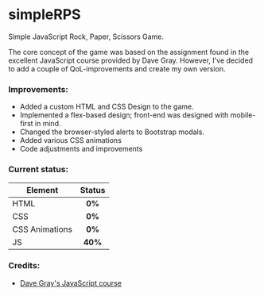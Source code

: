 # simpleRPS

Simple JavaScript Rock, Paper, Scissors Game.

The core concept of the game was based on the assignment found in the excellent JavaScript course provided by Dave Gray. However, I've decided to add a couple of QoL-improvements and create my own version.

### Improvements:

- Added a custom HTML and CSS Design to the game.
- Implemented a flex-based design; front-end was designed with mobile-first in mind.
- Changed the browser-styled alerts to Bootstrap modals.
- Added various CSS animations
- Code adjustments and improvements

### Current status:

| Element        | Status  |
| -------------- | :-----: |
| HTML           | **0%**  |
| CSS            | **0%**  |
| CSS Animations | **0%**  |
| JS             | **40%** |

### Credits:

- [Dave Gray's JavaScript course](https://youtu.be/EfAl9bwzVZk?t=3877)
